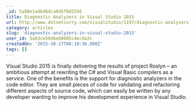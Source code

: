 ```yaml
---
_id: 5a88e1adbd6dca0d5f0d2556
title: Diagnostic Analyzers in Visual Studio 2015
url: http://www.dotnetcurry.com/visualstudio/1197/diagnostic-analyzers-visual-studio-2015
category: articles
slug: 'diagnostic-analyzers-in-visual-studio-2015'
user_id: 5a83ce59d6eb0005c4ecda2c
createdOn: '2015-10-17T08:10:36.000Z'
tags: []
---
```


Visual Studio 2015 is finally delivering the results of project Roslyn – an ambitious attempt at rewriting the C# and Visual Basic compilers as a service. One of the benefits is the support for diagnostic analyzers in the code editor. They are small pieces of code for validating and refactoring different aspects of source code, which can easily be written by any developer wanting to improve his development experience in Visual Studio.
